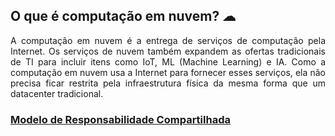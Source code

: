 ## O que é computação em nuvem? ☁

<p align="justify"> A computação em nuvem é a entrega de serviços de computação pela Internet. Os serviços de nuvem também expandem as ofertas tradicionais de TI para incluir itens como IoT, ML (Machine Learning) e IA. Como a computação em nuvem usa a Internet para fornecer esses serviços, ela não precisa ficar restrita pela infraestrutura física da mesma forma que um datacenter tradicional. </a>

### <a href="https://github.com/ofabiobatista/AZ-900/blob/main/README.md"> Modelo de Responsabilidade Compartilhada </a>
